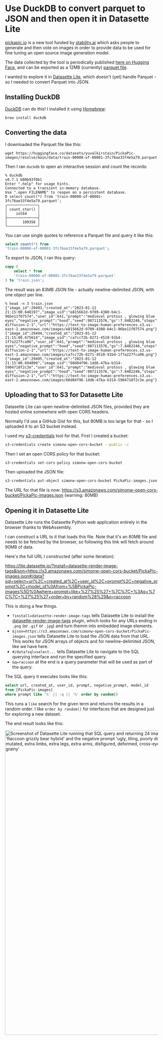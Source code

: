 # Use DuckDB to convert parquet to JSON and then open it in Datasette Lite

[pickapic.io](https://pickapic.io/) is a new tool funded by [stability.ai](https://stability.ai/) which asks people to generate and then vote on images in order to provide data to be used for fine tuning an open source image generation model.

The data collected by the tool is periodically published [here on Hugging Face](https://huggingface.co/datasets/yuvalkirstain/PickaPic), and can be exported as a 12MB (currently) [parquet file](https://huggingface.co/datasets/yuvalkirstain/PickaPic-images/tree/main/data).

I wanted to explore it in [Datasette Lite](https://lite.datasette.io/), which doesn't (yet) handle Parquet - so I needed to convert Parquet into JSON.

## Installing DuckDB

[DuckDB](https://duckdb.org/) can do this! I installed it using [Homebrew](https://brew.sh/):

    brew install duckdb

## Converting the data

I downloaded the Parquet file like this:

```
wget https://huggingface.co/datasets/yuvalkirstain/PickaPic-images/resolve/main/data/train-00000-of-00001-3fc76ae33f4e5a79.parquet
```
Then I ran `duckdb` to open an interactive session and count the records:
```
% duckdb
v0.7.1 b00b93f0b1
Enter ".help" for usage hints.
Connected to a transient in-memory database.
Use ".open FILENAME" to reopen on a persistent database.
D select count(*) from 'train-00000-of-00001-3fc76ae33f4e5a79.parquet';
┌──────────────┐
│ count_star() │
│    int64     │
├──────────────┤
│       109356 │
└──────────────┘
```
You can use single quotes to reference a Parquet file and query it like this:
```sql
select count(*) from
'train-00000-of-00001-3fc76ae33f4e5a79.parquet';
```
To export to JSON, I ran this query:
```sql
copy (
    select * from
    'train-00000-of-00001-3fc76ae33f4e5a79.parquet'
) to 'train.json';
```
The result was an 83MB JSON file - actually newline-delimited JSON, with one object per line.
```
% head -n 3 train.json 
{"image_id":29493,"created_at":"2023-01-12 21:15:00.648197","image_uid":"e815662d-9709-4380-b4c1-96be11f07574","user_id":641,"prompt":"medieval protoss , glowing blue eyes","negative_prompt":"hood","seed":987113576,"gs":7.8482246,"steps":25,"idx":1,"num_generated":4,"scheduler_cls":"FlaxDPMSolverMultistepScheduler","model_id":"stabilityai/stable-diffusion-2-1","url":"https://text-to-image-human-preferences.s3.us-east-2.amazonaws.com/images/e815662d-9709-4380-b4c1-96be11f07574.png"}
{"image_id":29494,"created_at":"2023-01-12 21:15:00.675614","image_uid":"ca7cc72b-8271-4510-91b4-1f7a227fca96","user_id":641,"prompt":"medieval protoss , glowing blue eyes","negative_prompt":"hood","seed":987113576,"gs":7.8482246,"steps":25,"idx":2,"num_generated":4,"scheduler_cls":"FlaxDPMSolverMultistepScheduler","model_id":"stabilityai/stable-diffusion-2-1","url":"https://text-to-image-human-preferences.s3.us-east-2.amazonaws.com/images/ca7cc72b-8271-4510-91b4-1f7a227fca96.png"}
{"image_id":29495,"created_at":"2023-01-12 21:15:00.694099","image_uid":"60d04f96-1dd6-47ba-b314-5904718f2c3e","user_id":641,"prompt":"medieval protoss , glowing blue eyes","negative_prompt":"hood","seed":987113576,"gs":7.8482246,"steps":25,"idx":3,"num_generated":4,"scheduler_cls":"FlaxDPMSolverMultistepScheduler","model_id":"stabilityai/stable-diffusion-2-1","url":"https://text-to-image-human-preferences.s3.us-east-2.amazonaws.com/images/60d04f96-1dd6-47ba-b314-5904718f2c3e.png"}
```
## Uploading that to S3 for Datasette Lite

Datasette Lite can open newline-delimited JSON files, provided they are hosted online somewhere with open CORS headers.

Normally I'd use a GitHub Gist for this, but 80MB is too large for that - so I uploaded it to an S3 bucket instead.

I used my [s3-credentials](https://s3-credentials.readthedocs.io/) tool for that. First I created a bucket:

```bash
s3-credentials create simonw-open-cors-bucket --public -c
```
Then I set an open CORS policy for that bucket:
```bash
s3-credentials set-cors-policy simonw-open-cors-bucket
```
Then uploaded the JSON file:
```bash
s3-credentials put-object simonw-open-cors-bucket PickaPic-images.json train.json
```
The URL for that file is now: https://s3.amazonaws.com/simonw-open-cors-bucket/PickaPic-images.json (warning: 80MB)

## Opening it in Datasette Lite

Datasette Lite runs the Datasette Python web application entirely in the browser thanks to WebAssembly.

I can construct a URL to it that loads this file. Note that it's an 80MB file and needs to be fetched by the browser, so following this link will fetch around 90MB of data.

Here's the full URL I constructed (after some iteration):

https://lite.datasette.io/?install=datasette-render-image-tags&json=https://s3.amazonaws.com/simonw-open-cors-bucket/PickaPic-images.json#/data?sql=select+url%2C+created_at%2C+user_id%2C+prompt%2C+negative_prompt%2C+model_id%0Afrom+%5BPickaPic-images%5D%0Awhere+prompt+like+%27%25%27+%7C%7C+%3Aq+%7C%7C+%27%25%27+order+by+random%28%29&q=raccoon

This is doing a few things.

- `?install=datasette-render-image-tags` tells Datasette Lite to install the [datasette-render-image-tags](https://datasette.io/plugins/datasette-render-image-tags) plugin, which looks for any URLs ending in `.png` (or `.gif` or `.jpg`) and turn themm into embedded image elements.
- `&json=https://s3.amazonaws.com/simonw-open-cors-bucket/PickaPic-images.json` tells Datasette Lite to load the JSON data from that URL. This works for JSON arrays of objects and for newline-delimited JSON, like we have here.
- `#/data?sql=select...` tells Datasette Lite to navigate to the SQL querying interface and run the specified query.
- `&q=raccoon` at the end is a query parameter that will be used as part of the query.

The SQL query it executes looks like this:

```sql
select url, created_at, user_id, prompt, negative_prompt, model_id
from [PickaPic-images]
where prompt like '%' || :q || '%' order by random()
```
This runs a `like` search for the given term and returns the results in a random order. I like `order by random()` for interfaces that are designed just for exploring a new dataset.

The end result looks like this:

<img width="1005" alt="Screenshot of Datasette Lite running that SQL query and returning 24 images that match the term raccoon. The first two images use the prompt 'Raccoon grizzly bear hybrid' and the negative prompt 'ugly, tiling, poorly drawn hands, poorly drawn feet, poorly drawn face, out of frame, mutation, mutated, extra limbs, extra legs, extra arms, disfigured, deformed, cross-eye, body out of frame, blurry, bad art, bad anatomy, blurred, text, watermark, grainy'" src="https://user-images.githubusercontent.com/9599/226758924-b2a8d77d-e43b-4e4e-a403-6fef0d0c21a4.png">
